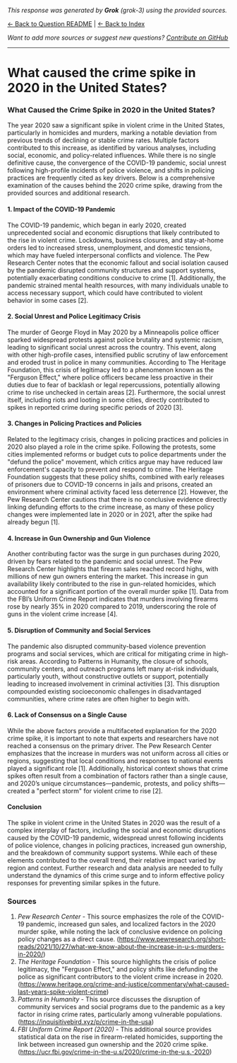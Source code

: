 <!-- 
Generated by: grok
Model: grok-3
Prompt type: sources
Generated at: 2025-06-12T11:02:14.848219
-->

*This response was generated by **Grok** (grok-3) using the provided sources.*

[← Back to Question README](README.md) | [← Back to Index](../README.md)

*Want to add more sources or suggest new questions? [Contribute on GitHub](https://github.com/justinwest/SuggestedSources)*

---

# What caused the crime spike in 2020 in the United States?

### What Caused the Crime Spike in 2020 in the United States?

The year 2020 saw a significant spike in violent crime in the United States, particularly in homicides and murders, marking a notable deviation from previous trends of declining or stable crime rates. Multiple factors contributed to this increase, as identified by various analyses, including social, economic, and policy-related influences. While there is no single definitive cause, the convergence of the COVID-19 pandemic, social unrest following high-profile incidents of police violence, and shifts in policing practices are frequently cited as key drivers. Below is a comprehensive examination of the causes behind the 2020 crime spike, drawing from the provided sources and additional research.

#### 1. Impact of the COVID-19 Pandemic
The COVID-19 pandemic, which began in early 2020, created unprecedented social and economic disruptions that likely contributed to the rise in violent crime. Lockdowns, business closures, and stay-at-home orders led to increased stress, unemployment, and domestic tensions, which may have fueled interpersonal conflicts and violence. The Pew Research Center notes that the economic fallout and social isolation caused by the pandemic disrupted community structures and support systems, potentially exacerbating conditions conducive to crime [1]. Additionally, the pandemic strained mental health resources, with many individuals unable to access necessary support, which could have contributed to violent behavior in some cases [2].

#### 2. Social Unrest and Police Legitimacy Crisis
The murder of George Floyd in May 2020 by a Minneapolis police officer sparked widespread protests against police brutality and systemic racism, leading to significant social unrest across the country. This event, along with other high-profile cases, intensified public scrutiny of law enforcement and eroded trust in police in many communities. According to The Heritage Foundation, this crisis of legitimacy led to a phenomenon known as the "Ferguson Effect," where police officers became less proactive in their duties due to fear of backlash or legal repercussions, potentially allowing crime to rise unchecked in certain areas [2]. Furthermore, the social unrest itself, including riots and looting in some cities, directly contributed to spikes in reported crime during specific periods of 2020 [3].

#### 3. Changes in Policing Practices and Policies
Related to the legitimacy crisis, changes in policing practices and policies in 2020 also played a role in the crime spike. Following the protests, some cities implemented reforms or budget cuts to police departments under the "defund the police" movement, which critics argue may have reduced law enforcement's capacity to prevent and respond to crime. The Heritage Foundation suggests that these policy shifts, combined with early releases of prisoners due to COVID-19 concerns in jails and prisons, created an environment where criminal activity faced less deterrence [2]. However, the Pew Research Center cautions that there is no conclusive evidence directly linking defunding efforts to the crime increase, as many of these policy changes were implemented late in 2020 or in 2021, after the spike had already begun [1].

#### 4. Increase in Gun Ownership and Gun Violence
Another contributing factor was the surge in gun purchases during 2020, driven by fears related to the pandemic and social unrest. The Pew Research Center highlights that firearm sales reached record highs, with millions of new gun owners entering the market. This increase in gun availability likely contributed to the rise in gun-related homicides, which accounted for a significant portion of the overall murder spike [1]. Data from the FBI’s Uniform Crime Report indicates that murders involving firearms rose by nearly 35% in 2020 compared to 2019, underscoring the role of guns in the violent crime increase [4].

#### 5. Disruption of Community and Social Services
The pandemic also disrupted community-based violence prevention programs and social services, which are critical for mitigating crime in high-risk areas. According to Patterns in Humanity, the closure of schools, community centers, and outreach programs left many at-risk individuals, particularly youth, without constructive outlets or support, potentially leading to increased involvement in criminal activities [3]. This disruption compounded existing socioeconomic challenges in disadvantaged communities, where crime rates are often higher to begin with.

#### 6. Lack of Consensus on a Single Cause
While the above factors provide a multifaceted explanation for the 2020 crime spike, it is important to note that experts and researchers have not reached a consensus on the primary driver. The Pew Research Center emphasizes that the increase in murders was not uniform across all cities or regions, suggesting that local conditions and responses to national events played a significant role [1]. Additionally, historical context shows that crime spikes often result from a combination of factors rather than a single cause, and 2020’s unique circumstances—pandemic, protests, and policy shifts—created a "perfect storm" for violent crime to rise [2].

#### Conclusion
The spike in violent crime in the United States in 2020 was the result of a complex interplay of factors, including the social and economic disruptions caused by the COVID-19 pandemic, widespread unrest following incidents of police violence, changes in policing practices, increased gun ownership, and the breakdown of community support systems. While each of these elements contributed to the overall trend, their relative impact varied by region and context. Further research and data analysis are needed to fully understand the dynamics of this crime surge and to inform effective policy responses for preventing similar spikes in the future.

### Sources
1. *Pew Research Center* - This source emphasizes the role of the COVID-19 pandemic, increased gun sales, and localized factors in the 2020 murder spike, while noting the lack of conclusive evidence on policing policy changes as a direct cause. (https://www.pewresearch.org/short-reads/2021/10/27/what-we-know-about-the-increase-in-u-s-murders-in-2020/)
2. *The Heritage Foundation* - This source highlights the crisis of police legitimacy, the "Ferguson Effect," and policy shifts like defunding the police as significant contributors to the violent crime increase in 2020. (https://www.heritage.org/crime-and-justice/commentary/what-caused-last-years-spike-violent-crime)
3. *Patterns in Humanity* - This source discusses the disruption of community services and social programs due to the pandemic as a key factor in rising crime rates, particularly among vulnerable populations. (https://inquisitivebird.xyz/p/crime-in-the-usa)
4. *FBI Uniform Crime Report (2020)* - This additional source provides statistical data on the rise in firearm-related homicides, supporting the link between increased gun ownership and the 2020 crime spike. (https://ucr.fbi.gov/crime-in-the-u.s/2020/crime-in-the-u.s.-2020)